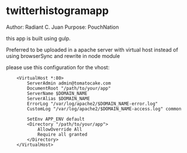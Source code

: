 # twitterhistogramapp

Author: Radiant C. Juan
Purpose: PouchNation

this app is built using gulp.

Preferred to be uploaded in a apache server with virtual host instead of using browserSync and rewrite in node module

please use this configuration for the vhost:

```vhost
    <VirtualHost *:80>
		ServerAdmin admin@tomatocake.com
		DocumentRoot "/path/to/your/app"
		ServerName $DOMAIN_NAME
		ServerAlias $DOMAIN_NAME
		ErrorLog "/var/log/apache2/$DOMAIN_NAME-error.log"
		CustomLog "/var/log/apache2/$DOMAIN_NAME-access.log" common

		SetEnv APP_ENV default
		<Directory "/path/to/your/app">
		    AllowOverride All
		    Require all granted
		</Directory>
	</VirtualHost>
```